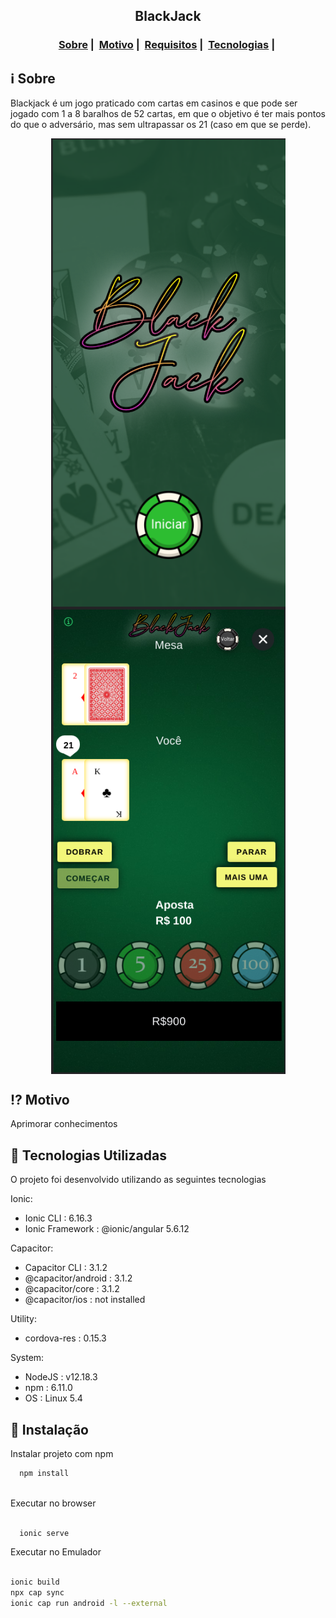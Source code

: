<h2 align="center">BlackJack</h2>




<h3 align="center">
  <a href="#informationsource-sobre">Sobre</a>&nbsp;|&nbsp;
  <a href="#interrobang-motivo">Motivo</a>&nbsp;|&nbsp;
  <a href="#seedling-requisitos-mínimos">Requisitos</a>&nbsp;|&nbsp;
  <a href="#rocket-tecnologias-utilizadas">Tecnologias</a>&nbsp;|&nbsp;
</h3>




## :information_source: Sobre

Blackjack  é um jogo praticado com cartas em casinos e que pode ser jogado com 1 a 8 baralhos de 52 cartas, em que o objetivo é ter mais pontos do que o adversário, mas sem ultrapassar os 21 (caso em que se perde).

<div  align="center">
<img src="./public/img2.png" width="375" align="center" >
<img src="./public/img1.png" width="375" align="center" >
</div>


## :interrobang: Motivo

Aprimorar conhecimentos


## :rocket: Tecnologias Utilizadas 

O projeto foi desenvolvido utilizando as seguintes tecnologias

Ionic:
 - Ionic CLI                     : 6.16.3 
 - Ionic Framework               : @ionic/angular 5.6.12

Capacitor:
  - Capacitor CLI      : 3.1.2
  - @capacitor/android : 3.1.2
  - @capacitor/core    : 3.1.2
  - @capacitor/ios     : not installed

Utility:
  - cordova-res : 0.15.3
  
System:
  - NodeJS : v12.18.3 
  - npm    : 6.11.0
  - OS     : Linux 5.4
   
   
   ## :robot: Instalação 

Instalar projeto com npm

```bash
  npm install 
  
  ```

Executar no browser

```bash
  
  ionic serve
  ```
  
  Executar no Emulador

```bash
  
ionic build 
npx cap sync 
ionic cap run android -l --external
  ```
  
  
  
  
  
